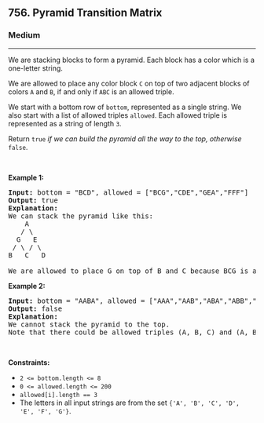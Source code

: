 <h2>756. Pyramid Transition Matrix</h2><h3>Medium</h3><hr><div><p>We are stacking blocks to form a pyramid. Each block has a color which is a one-letter string.</p>

<p>We are allowed to place any color block <code>C</code> on top of two adjacent blocks of colors <code>A</code> and <code>B</code>, if and only if <code>ABC</code> is an allowed triple.</p>

<p>We start with a bottom row of <code>bottom</code>, represented as a single string. We also start with a list of allowed triples <code>allowed</code>. Each allowed triple is represented as a string of length <code>3</code>.</p>

<p>Return <code>true</code> <em>if we can build the pyramid all the way to the top, otherwise</em> <code>false</code>.</p>

<p>&nbsp;</p>
<p><strong>Example 1:</strong></p>

<pre><strong>Input:</strong> bottom = "BCD", allowed = ["BCG","CDE","GEA","FFF"]
<strong>Output:</strong> true
<strong>Explanation:</strong>
We can stack the pyramid like this:
    A
   / \
  G   E
 / \ / \
B   C   D

We are allowed to place G on top of B and C because BCG is an allowed triple.  Similarly, we can place E on top of C and D, then A on top of G and E.
</pre>

<p><strong>Example 2:</strong></p>

<pre><strong>Input:</strong> bottom = "AABA", allowed = ["AAA","AAB","ABA","ABB","BAC"]
<strong>Output:</strong> false
<strong>Explanation:</strong>
We cannot stack the pyramid to the top.
Note that there could be allowed triples (A, B, C) and (A, B, D) with C != D.
</pre>

<p>&nbsp;</p>
<p><strong>Constraints:</strong></p>

<ul>
	<li><code>2 &lt;= bottom.length &lt;= 8</code></li>
	<li><code>0 &lt;= allowed.length &lt;= 200</code></li>
	<li><code>allowed[i].length == 3</code></li>
	<li>The letters in all input strings are from the set <code>{'A', 'B', 'C', 'D', 'E', 'F', 'G'}</code>.</li>
</ul>
</div>